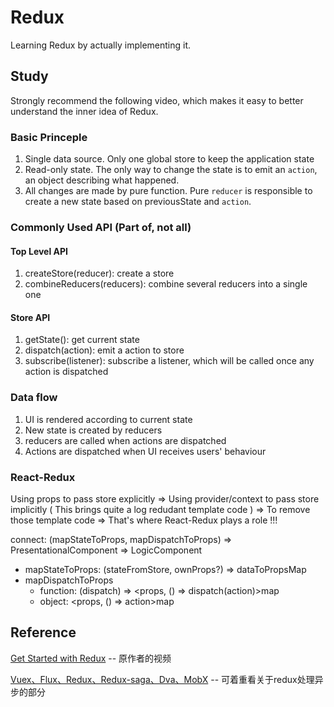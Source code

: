 # Redux
Learning Redux by actually implementing it.

## Study

Strongly recommend the following video, which makes it easy to better understand the inner idea of Redux.

### Basic Princeple
1. Single data source. Only one global store to keep the application state
2. Read-only state. The only way to change the state is to emit an `action`, an object describing what happened.
3. All changes are made by pure function. Pure `reducer` is responsible to create a new state based on previousState and `action`.

### Commonly Used API (Part of, not all)

#### Top Level API
1. createStore(reducer): create a store 
2. combineReducers(reducers): combine several reducers into a single one

#### Store API
1. getState(): get current state
2. dispatch(action): emit a action to store
3. subscribe(listener): subscribe a listener, which will be called once any action is dispatched

### Data flow
1. UI is rendered according to current state
2. New state is created by reducers
3. reducers are called when actions are dispatched
4. Actions are dispatched when UI receives users' behaviour


### React-Redux
Using props to pass store explicitly => Using provider/context to pass store implicitly ( This brings quite a log redudant template code ) => To remove those template code => That's where React-Redux plays a role !!!

connect: (mapStateToProps, mapDispatchToProps) => PresentationalComponent => LogicComponent
  + mapStateToProps: (stateFromStore, ownProps?) => dataToPropsMap
  + mapDispatchToProps 
    - function: (dispatch) => <props, () => dispatch(action)>map
    - object: <props, () => action>map

## Reference

[Get Started with Redux](https://www.bilibili.com/video/av7643390) -- 原作者的视频

[Vuex、Flux、Redux、Redux-saga、Dva、MobX](https://zhuanlan.zhihu.com/p/53599723) -- 可着重看关于redux处理异步的部分

